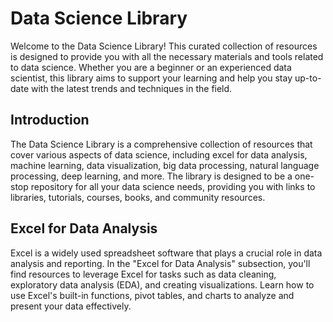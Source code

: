 # Data Science Library

Welcome to the Data Science Library! This curated collection of resources is designed to provide you with all the necessary materials and tools related to data science. Whether you are a beginner or an experienced data scientist, this library aims to support your learning and help you stay up-to-date with the latest trends and techniques in the field.

## Introduction

The Data Science Library is a comprehensive collection of resources that cover various aspects of data science, including excel for data analysis, machine learning, data visualization, big data processing, natural language processing, deep learning, and more. The library is designed to be a one-stop repository for all your data science needs, providing you with links to libraries, tutorials, courses, books, and community resources.

## Excel for Data Analysis

Excel is a widely used spreadsheet software that plays a crucial role in data analysis and reporting. In the "Excel for Data Analysis" subsection, you'll find resources to leverage Excel for tasks such as data cleaning, exploratory data analysis (EDA), and creating visualizations. Learn how to use Excel's built-in functions, pivot tables, and charts to analyze and present your data effectively.
